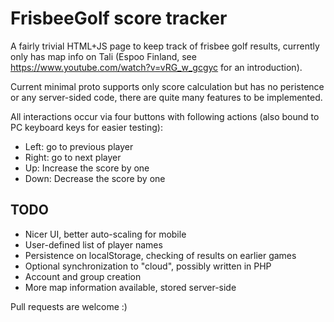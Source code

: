 FrisbeeGolf score tracker
=========================

A fairly trivial HTML+JS page to keep track of frisbee golf results, currently only has map info
on Tali (Espoo Finland, see https://www.youtube.com/watch?v=vRG_w_gcgyc for an introduction).

Current minimal proto supports only score calculation but has no peristence or any server-sided code,
there are quite many features to be implemented.

All interactions occur via four buttons with following actions (also bound to PC keyboard keys for easier testing):
- Left: go to previous player
- Right: go to next player
- Up: Increase the score by one
- Down: Decrease the score by one

TODO
--------
- Nicer UI, better auto-scaling for mobile 
- User-defined list of player names
- Persistence on localStorage, checking of results on earlier games
- Optional synchronization to "cloud", possibly written in PHP
- Account and group creation
- More map information available, stored server-side

Pull requests are welcome :)
